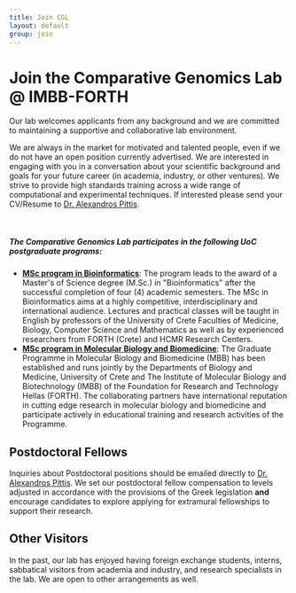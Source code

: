```yaml
---
title: Join CGL
layout: default
group: join
---
```


# Join the Comparative Genomics Lab @ IMBB-FORTH

Our lab welcomes applicants from any background and we are committed to maintaining a supportive and collaborative lab environment.

We are always in the market for motivated and talented people, even if we do not have an open position currently advertised. We are interested in engaging with you in a conversation about your scientific background and goals for your future career (in academia, industry, or other ventures). We strive to provide high standards training across a wide range of computational and experimental techniques. If interested please send your CV/Resume to [Dr. Alexandros Pittis](/contact).

<!-- Currently we have **open positions** for people with the following skills:
[Specialist](https://aprecruit.ucsf.edu/JPF03325) who will engage in research projects and also manage daily wet lab operations. -->
<br/>


##### The Comparative Genomics Lab participates in the following UoC postgraduate programs:
  * **[MSc program in Bioinformatics](https://bioinfo-grad.gr/en/)**: The program leads to the award of a Master's of Science degree (M.Sc.) in "Bioinformatics" after the successful completion of four (4) academic semesters. The MSc in Bioinformatics aims at a highly competitive, interdisciplinary and international audience. Lectures and practical classes will be taught in English by professors of the University of Crete Faculties of Medicine, Biology, Computer Science and Mathematics as well as by experienced researchers from FORTH (Crete) and HCMR Research Centers.
  * **[MSc program in Molecular Biology and Biomedicine](https://www.imbb.forth.gr/mbb/index.php/en/)**: The Graduate Programme in Molecular Biology and Biomedicine (MBB) has been established and runs jointly by the Departments of Biology and Medicine, University of Crete and The Institute of Molecular Biology and Biotechnology (IMBB) of the Foundation for Research and Technology Hellas (FORTH). The collaborating partners have international reputation in cutting edge research in molecular biology and biomedicine and participate actively in educational training and research activities of the Programme.

## Postdoctoral Fellows

Inquiries about Postdoctoral positions should be emailed directly to [Dr. Alexandros Pittis](/contact). We set our postdoctoral fellow compensation to levels adjusted in accordance with the provisions of the Greek legislation **and** encourage candidates to explore applying for extramural fellowships to support their research.

## Other Visitors

In the past, our lab has enjoyed having foreign exchange students, interns, sabbatical visitors from academia and industry, and research specialists in the lab.  We are open to other arrangements as well.
